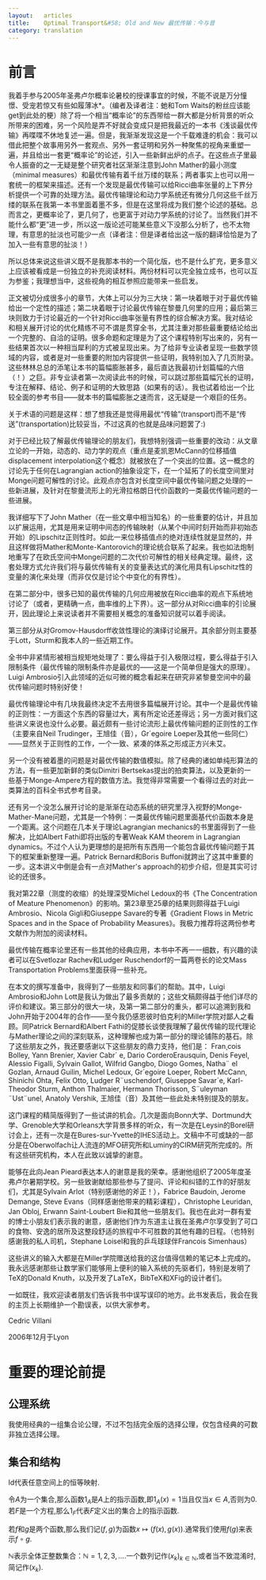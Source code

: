 ```yaml
---
layout:   articles
title:    Optimal Transport&#58; Old and New 最优传输：今与昔
category: translation
---
```


# 前言

我着手参与2005年圣弗卢尔概率论暑校的授课事宜的时候，不能不说是万分憧憬、受宠若惊又有些如履薄冰*。（编者及译者注：虵和Tom Waits的粉丝应该能get到此处的梗）除了将一个相当“概率论”的东西带给一群大都是分析背景的听众所带来的困难，另一个风险是弄不好就会变成只是把我最近的一本书《浅谈最优传输》再喋喋不休地复述一遍。但是，我渐渐发现这是一个千载难逢的机会：我可以借此把整个故事用另外一套观点、另外一套证明和另外一种聚焦的视角来重塑一遍，并且给出一套更“概率论”的论述，引入一些新鲜出炉的点子。在这些点子里最令人振奋的之一无疑是整个研究者社区渐渐注意到John Mather的最小测度  （minimal measures）和最优传输有着千丝万缕的联系；两者事实上也可以用一套统一的框架来描述。还有一个发现是最优传输可以给Ricci曲率张量的上下界分析提供一个可靠的处理方法。最优传输理论和动力学系统还有微分几何这些千丝万缕的联系在我第一本书里面着墨不多，但是在这里将成为我们整个论述的基础。总而言之，更概率论了，更几何了，也更富于对动力学系统的讨论了。当然我们并不能什么都“更”进一步，所以这一版论述可能某些意义下没那么分析了，也不太物理，有意思的扯淡也可能少一点（译者注：但是译者给出这一版的翻译恰恰是为了加入一些有意思的扯淡！）

所以总体来说这些讲义既不是我那本书的一个简化版，也不是什么扩充，更多意义上应该被看成是一份独立的补充阅读材料。两份材料可以完全独立成书，也可以互为参鉴；我理想当中，这些视角的相互参照应能带来一些启发。

正文被切分成很多小的章节，大体上可以分为三大块：第一块着眼于对于最优传输给出一个定性的描述；第二块着眼于讨论最优传输在黎曼几何里的应用；最后第三块则致力于讨论最近的一个针对Ricci曲率张量有界性的综合解决方案。我对结论和相关展开讨论的优化精练不可不谓是贯穿全书，尤其注重对那些最重要结论给出一个完整的、自洽的证明。很多命题和定理是为了这个课程特别写出来的，另有一些结果首次以一种相当犀利的方式被呈现出来。为了给非专业读者呈现一些数学领域的内容，或者是对一些重要的附加内容提供一些证明，我特别加入了几页附录。这些林林总总的添笔让本书的篇幅膨胀甚多，最后直达我最初计划篇幅的六倍（！）之巨。非专业读者第一次阅读此书的时候，可以跳过那些篇幅冗长的证明，专注在解释、结论、例子和证明的大致思路（如果有的话）。我也试着给出一个比较全面的参考书目——就本书的篇幅膨胀之速而言，这无疑是一个艰巨的任务。

关于术语的问题是这样：想了想我还是觉得用最优“传输”(transport)而不是“传送”(transportation)比较妥当，不过这真的也就是品味问题罢了:)

对于已经比较了解最优传输理论的朋友们，我想特别强调一些重要的改动：从文章立论的一开始，动态的、动力学的观点（重点是麦凯恩McCann的位移插值displacement interpolation这个概念）就被放在了一个突出的位置。这一概念的讨论先于任何在Lagrangian action的抽象设定下，在一个延拓了的长度空间里对Monge问题可解性的讨论。此观点亦包含对长度空间中最优传输问题之处理的一些新进展，及针对在黎曼流形上的光滑拉格朗日代价函数的一类最优传输问题的一些进展。

我详细写下了John Mather（在一些文章中相当知名）的一些重要的估计，并且加以扩展运用，尤其是用来证明中间态的传输映射（从某个中间时刻开始而非初始态开始）的Lipschitz正则性时。如此一来位移插值点的绝对连续性就是显然的，并且这样做将Mather和Monte-Kantorovich的理论统合联系了起来。我也如法炮制地重写了在欧氏空间中Monge问题的二次代价可解性的相关经典定理。最终，这套处理方式允许我们将与最优传输有关的变量表达式的演化用具有Lipschitz性的变量的演化来处理（而非仅仅是讨论个中变化的有界性）。

在第二部分中，很多已知的最优传输的几何应用被放在Ricci曲率的观点下系统地讨论了（或者，更精确一点，曲率维的上下界）。这一部分从对Ricci曲率的引论展开，因此理论上来说读者并不需要相关概念的准备知识就可以着手阅读。

第三部分从对Gromov-Hausdorff收敛性理论的演绎讨论展开。其余部分则主要基于Lott，Sturm和我本人的一些近期工作。

全书中非紧情形被相当规矩地处理了：要么得益于引入极限过程，要么得益于引入限制条件（最优传输的限制条件亦是最优的——这是一个简单但是强大的原理）。Luigi Ambrosio引入此领域的近似可微的概念看起来在研究非紧黎曼空间中的最优传输问题时特别好使！

最优传输理论中有几块我最终决定不去用很多篇幅展开讨论。其中一个是最优传输的正则性：一方面这个东西的容量过大，离有所定论还差得远；另一方面对我们这些讲义来说也没什么必要。最近颇有一些讨论流形上最优传输问题的正则性的工作（主要来自Neil Trudinger，王旭佳（音），Gr´egoire Loeper及其他一些同仁）——显然关于正则性的工作，一个一致、紧凑的体系之形成正方兴未艾。

另一个没有被着墨的问题是对最优传输的数值模拟。除了经典的诸如单纯形算法的方法，有一些更加新鲜的类似Dimitri Bertsekas提出的拍卖算法，以及更新的一些基于Monge-Ampere方程的数值方法。我觉得非常需要一个看得过去的对此一类算法的百科全书式参考目录。

还有另一个没怎么展开讨论的是渐渐在动态系统的研究里浮入视野的Monge-Mather-Mane问题，尤其是一个特例：一类最优传输问题里面基代价函数本身是一个距离。这个问题在几本关于理论Lagrangian mechanics的书里面得到了一些解决，比如Albert Fathi即将出版的专著Weak KAM theorem in Lagrangian dynamics。不过个人认为更理想的是把所有东西用一个能包含最优传输问题于其下的框架重新整理一遍。Patrick Bernard和Boris Buffoni就跨出了这其中重要的一步。这本讲义中倒是会有一点对Mather's approach的初步介绍，但是其实可讨论的还很多。

我对第22章（测度的收缩）的处理深受Michel Ledoux的书《The Concentration of Meature Phenomenon》的影响。第23章至25章的结果则颇得益于Luigi Ambrosio、Nicola Gigli和Giuseppe Savare的专著《Gradient Flows in Metric Spaces and in the Space of Probability Measures》。我极力推荐将这两份参考文献作为附加的阅读材料。

最优传输在概率论里还有一些其他的经典应用，本书中不再一一细数，有兴趣的读者可以在Svetlozar Rachev和Ludger Ruschendorf的一篇两卷长的论文Mass Transportation Problems里面获得一些补充。

在本文的撰写准备中，我得到了一些朋友和同事们的帮助。其中，Luigi Ambrosio和John Lott是我认为做出了最多贡献的；这些文稿颇得益于他们详尽的评价和建议。第三部分的很大一块，及第一第二部分的重头，都可以追溯到我和John开始于2004年的合作——至今我仍感恩彼时伯克利的Miller学院对鄙人之看顾。同Patrick Bernard和Albert Fathi的促膝长谈使我理解了最优传输的现代理论与Mather理论之间的深刻联系，这种理解也成为第一部分的理论铺陈的基石。除了这些朋友之外，我还要感谢以下这些朋友的鼎力支持，他们是： Fran¸cois Bolley, Yann Brenier, Xavier Cabr´ e, Dario CorderoErausquin, Denis Feyel, Alessio Figalli, Sylvain Gallot, Wilfrid Gangbo, Diogo Gomes, Natha¨ el Gozlan, Arnaud Guilin, Michel Ledoux, Gr´egoire Loeper, Robert McCann, Shinichi Ohta, Felix Otto, Ludger R¨uschendorf, Giuseppe Savar´e, Karl-Theodor Sturm, Anthon Thalmaier, Hermann Thorisson, S¨uleyman ¨Ust¨unel, Anatoly Vershik, 王旭佳（音）及其他一些此处未特别提及的朋友。

这门课程的精简版得到了一些试讲的机会。几次是面向Bonn大学、Dortmund大学、Grenoble大学和Orleans大学背景多样的听众，有一次是在Leysin的Borel研讨会上，还有一次是在Bures-sur-Yvette的IHES活动上。文稿中不可或缺的一部分是在Oberwolfach让人流连的MFO研究所和Luminy的CIRM研究所完成的。所有这些研究机构，本人在此致以诚挚的谢意。

能够在此向Jean Pieard表达本人的谢意是我的荣幸。感谢他组织了2005年度圣弗卢尔暑期学校。另一些致谢献给那些参与了提问、评论和纠错的工作的好朋友们，尤其是Sylvain Arlot（特别感谢他的斧正！），Fabrice Baudoin, Jerome Demange, Steve Evans（同样感谢他带来的精彩课程），Christophe Leuridan, Jan Obloj, Erwann Saint-Loubert Bie和其他一些朋友们。我也在此对一群有爱的博士小朋友们表示我的谢意，感谢他们作为东道主让我在圣弗卢尔享受到了可口的食物、安逸的居所及这整段舒适的旅程中不可胜数的其他有趣的日程。（也特别感谢我的私人司机，Stephane Loisel和我的乒乓球球伴Francois Simenhaus）

这些讲义的输入大都是在Miller学院赠送给我的这台值得信赖的笔记本上完成的。我永远感谢那些让数学家们能够用上便利的输入系统的先驱者们，特别是发明了TeX的Donald Knuth，以及开发了LaTeX，BibTeX和XFig的设计者们。

一如既往，我欢迎读者朋友们告诉我书中误写误印的地方。此书发表后，我会在我的主页上长期维护一个勘误表，以供大家参考。

Cedric Villani

2006年12月于Lyon

# 重要的理论前提

## 公理系统

我使用经典的一组集合论公理，不过不包括完全版的选择公理，仅包含经典的可数非独立选择公理。

## 集合和结构

Id代表任意空间上的恒等映射.

令$A$为一个集合,那么函数$1_A$是$A$上的指示函数,即$1_A(x) = 1$当且仅当$x \in A$,否则为0. 若$F$是一个方程,那么$1_F$代表$F$定义出的集合上的指示函数.

若$f$和$g$是两个函数,那么我们记$(f,g)$为函数$x\mapsto(f(x),g(x))$.通常我们使用$f(g)$来表示$f\circ g$.

$\mathbb{N}$表示全体正整数集合：$\mathbb{N}={1,2,3,...}$.一个数列记作$(x_k)_{k\in \mathbb{N}}$,或者当不致混淆时,简记作$(x_k)$.